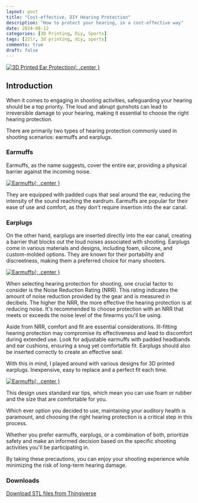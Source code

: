 ```yaml
---
layout: post
title: "Cost-effective, DIY Hearing Protection"
description: "How to protect your hearing, in a cost-effective way"
date: 2024-08-12
categories: [3D Printing, Diy, Sports]
tags: [22lr, 3d printing, diy, sports]
comments: true
draft: false
---
```

[![3D Printed Ear Protection](/assets/2024-08-12_1.jpg){: .center }](/assets/2024-08-12_1.jpg)

## Introduction

When it comes to engaging in shooting activities, safeguarding your hearing should be a top priority. The loud and abrupt gunshots can lead to irreversible damage to your hearing, making it essential to choose the right hearing protection. 

There are primarily two types of hearing protection commonly used in shooting scenarios: earmuffs and earplugs.

### Earmuffs

Earmuffs, as the name suggests, cover the entire ear, providing a physical barrier against the incoming noise.

[![Earmuffs](/assets/2024-08-12_3.jpg){: .center }](/assets/2024-08-12_3.jpg)

They are equipped with padded cups that seal around the ear, reducing the intensity of the sound reaching the eardrum. Earmuffs are popular for their ease of use and comfort, as they don't require insertion into the ear canal.

### Earplugs

On the other hand, earplugs are inserted directly into the ear canal, creating a barrier that blocks out the loud noises associated with shooting. Earplugs come in various materials and designs, including foam, silicone, and custom-molded options. They are known for their portability and discreetness, making them a preferred choice for many shooters.

[![Earmuffs](/assets/2024-08-12_5.jpg){: .center }](/assets/2024-08-12_5.jpg)

When selecting hearing protection for shooting, one crucial factor to consider is the Noise Reduction Rating (NRR). This rating indicates the amount of noise reduction provided by the gear and is measured in decibels. The higher the NRR, the more effective the hearing protection is at reducing noise. It's recommended to choose protection with an NRR that meets or exceeds the noise level of the firearms you'll be using.

Aside from NRR, comfort and fit are essential considerations. Ill-fitting hearing protection may compromise its effectiveness and lead to discomfort during extended use. Look for adjustable earmuffs with padded headbands and ear cushions, ensuring a snug yet comfortable fit. Earplugs should also be inserted correctly to create an effective seal.

With this in mind, I played around with various designs for 3D printed earplugs. Inexpensive, easy to replace and a perfect fit each time.

[![Earmuffs](/assets/2024-08-12_4.jpg){: .center }](/assets/2024-08-12_4.jpg)

This design uses standard ear tips, which mean you can use foam or rubber and the size that are comfortable for you.

Which ever option you decided to use, maintaining your auditory health is paramount, and choosing the right hearing protection is a critical step in this process. 

Whether you prefer earmuffs, earplugs, or a combination of both, prioritize safety and make an informed decision based on the specific shooting activities you'll be participating in. 

By taking these precautions, you can enjoy your shooting experience while minimizing the risk of long-term hearing damage.

### Downloads

[Download STL files from Thingiverse](https://www.thingiverse.com/thing:6726814)


